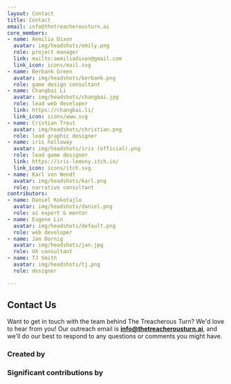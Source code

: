```yaml
---
layout: Contact
title: Contact
email: info@thetreacherousturn.ai
core_members:
- name: Aemilia Dixon
  avatar: img/headshots/emily.png
  role: project manager
  link: mailto:aemiliadixon@gmail.com
  link_icon: icons/mail.svg
- name: Berbank Green
  avatar: img/headshots/berbank.png
  role: game design consultant
- name: Changbai Li
  avatar: img/headshots/changbai.jpg
  role: lead web developer
  link: https://changbai.li/
  link_icon: icons/www.svg
- name: Cristian Trout
  avatar: img/headshots/christian.png
  role: lead graphic designer
- name: iris holloway
  avatar: img/headshots/iris (official).png
  role: lead game designer
  link: https://iris-lemony.itch.io/
  link_icon: icons/itch.svg
- name: Karl von Wendt
  avatar: img/headshots/karl.png
  role: narrative consultant
contributors:
- name: Daniel Kokotajlo
  avatar: img/headshots/daniel.png
  role: ai expert & mentor
- name: Eugene Lin
  avatar: img/headshots/default.png
  role: web developer
- name: Jan Dornig
  avatar: img/headshots/jan.jpg
  role: UX consultant
- name: TJ Smith
  avatar: img/headshots/tj.png
  role: designer

---
```


<h2 class="highlighter-pink active">Contact Us</h2>

Want to get in touch with the team behind The Treacherous Turn? We'd love to hear from you! Our outreach email is **info@thetreacherousturn.ai**, and we'll do our best to respond to any questions or comments you might have.

<h3 class="highlighter-red">Created by</h3>
<div class="members">
  <Member v-for="member in $page.frontmatter.core_members" :member='member' />
</div>

<h3 class="highlighter-red">Significant contributions by</h3>
<div class="members">
  <Member v-for="member in $page.frontmatter.contributors" :member='member' />
</div>

